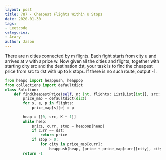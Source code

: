 ```yaml
---
layout: post
title: 787 - Cheapest Flights Within K Stops
date: 2020-01-30
tags:
- Leetcode
categories:
- Arary
author: Jason
---
```

There are n cities connected by m flights. Each fight starts from city u and arrives at v with a price w. Now given all the cities and flights, together with starting city src and the destination dst, your task is to find the cheapest price from src to dst with up to k stops. If there is no such route, output -1.

```python
from heapq import heappush, heappop
from collections import defaultdict
class Solution:
    def findCheapestPrice(self, n: int, flights: List[List[int]], src: int, dst: int, K: int) -> int:
        price_map = defaultdict(dict)
        for s, e, p in flights:
            price_map[s][e] = p

        heap = [[0, src, K + 1]]
        while heap:
            price, curr, stop = heappop(heap)
            if curr == dst:
                return price
            if stop > 0:
                for city in price_map[curr]:
                    heappush(heap, [price + price_map[curr][city], city, stop - 1])
        return -1
```
